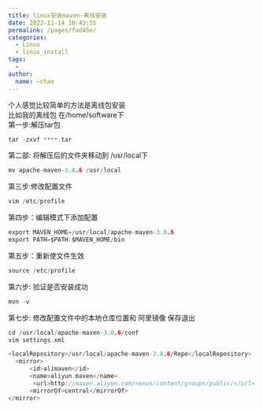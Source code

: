 ```yaml
---
title: linux安装maven-离线安装
date: 2022-11-14 10:43:55
permalink: /pages/fad45e/
categories:
  - Linux
  - linux_install
tags:
  - 
author: 
  name: ~chao
---
```



个人感觉比较简单的方法是离线包安装<br />比如我的离线包 在/home/software下<br />第一步:解压tar包
```c
tar -zxvf ****.tar
```
第二部: 将解压后的文件夹移动到 /usr/local下
```c
mv apache-maven-3.8.6 /usr/local
```
第三步:修改配置文件
```c
vim /etc/profile
```
第四步：编辑模式下添加配置
```c
export MAVEN_HOME=/usr/local/apache-maven-3.8.6
export PATH=$PATH:$MAVEN_HOME/bin
```
第五步：重新使文件生效
```c
source /etc/profile
```
第六步: 验证是否安装成功 
```c
mvn -v
```
第七步: 修改配置文件中的本地仓库位置和 阿里镜像 保存退出
```c
cd /usr/local/apache-maven-3.8.6/conf
vim settings.xml

<localRepository>/usr/local/apache-maven-3.8.6/Repo</localRepository>
  <mirror>
      <id>alimaven</id>
      <name>aliyun maven</name>
       <url>http://maven.aliyun.com/nexus/content/groups/public/</url>
      <mirrorOf>central</mirrorOf>
</mirror>

```

